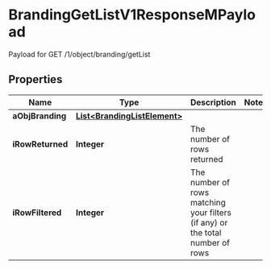 

# BrandingGetListV1ResponseMPayload

Payload for GET /1/object/branding/getList

## Properties

| Name | Type | Description | Notes |
|------------ | ------------- | ------------- | -------------|
|**aObjBranding** | [**List&lt;BrandingListElement&gt;**](BrandingListElement.md) |  |  |
|**iRowReturned** | **Integer** | The number of rows returned |  |
|**iRowFiltered** | **Integer** | The number of rows matching your filters (if any) or the total number of rows |  |



